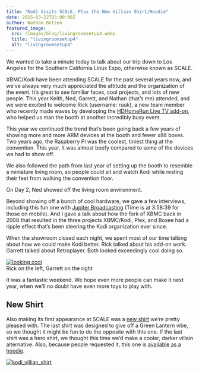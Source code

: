 ```yaml
---
title: "Kodi Visits SCALE, Plus the New Villain Shirt/Hoodie"
date: 2015-03-22T03:00:00Z
author: Nathan Betzen
featured_image:
  src: /images/blog/livingroomsetup4.webp
  title: "livingroomsetup4"
  alt: "livingroomsetup4"
---
```


We wanted to take a minute today to talk about our trip down to Los Angeles for the Southern California Linux Expo, otherwise known as SCALE.

XBMC/Kodi have been attending SCALE for the past several years now, and we’ve always very much appreciated the attitude and the organization of the event. It’s great to see familiar faces, cool projects, and lots of new people. This year Keith, Ned, Garrett, and Nathan (that’s me) attended, and we were excited to welcome Rick (username: ruuk), a new team member who recently made waves by developing the [HDHomeRun Live TV add-on](/article/addon-spotlight-hdhomerun-live-tv "Addon Spotlight: HDHomeRun Live TV"), who helped us man the booth at another incredibly busy event.

This year we continued the trend that’s been going back a few years of showing more and more ARM devices at the booth and fewer x86 boxes. Two years ago, the Raspberry Pi was the coolest, tiniest thing at the convention. This year, it was almost beefy compared to some of the devices we had to show off.

We also followed the path from last year of setting up the booth to resemble a miniature living room, so people could sit and watch Kodi while resting their feet from walking the convention floor.

On Day 2, Ned showed off the living room environment.

Beyond showing off a bunch of cool hardware, we gave a few interviews, including this fun one with [Jupiter Broadcasting](https://www.youtube.com/watch?v=nrwaHGhFU68&t=14319) (Time is at 3:58:39 for those on mobile). And I gave a talk about how the fork of XBMC back in 2008 that resulted in the three projects XBMC/Kodi, Plex, and Boxee had a ripple effect that’s been steering the Kodi organization ever since.

When the showroom closed each night, we spent most of our time talking about how we could make Kodi better. Rick talked about his add-on work. Garrett talked about Retroplayer. Both looked exceedingly cool doing so.

[![looking cool](/images/blog/looking_cool_and_collected-429x600.webp)](/images/blog/looking_cool_and_collected.webp)  
 Rick on the left, Garrett on the right

It was a fantastic weekend. We hope even more people can make it next year, when we’ll no doubt have even more toys to play with.

## New Shirt

Also making its first appearance at SCALE was a [new shirt](https://teespring.com/kodi-villain-shirt) we’re pretty pleased with. The last shirt was designed to give off a Green Lantern vibe, so we thought it might be fun to do the opposite with this one. If the last shirt was a hero shirt, we thought this time we’d make a cooler, darker villain alternative. Also, because people requested it, this one is [available as a hoodie](https://teespring.com/kodi-villain-shirt "Kodi Hoodie").

[![kodi_villian_shirt](/images/blog/kodi_villian_shirt-800x447.webp)](https://teespring.com/kodi-villain-shirt)

